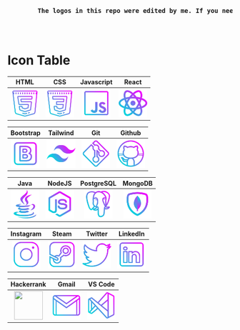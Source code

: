 
<pre>
    <strong>
        The logos in this repo were edited by me. If you need, you are safe to use them.
    <strong>
</pre>

<br>

# **Icon Table**

| HTML | CSS | Javascript | React | 
| :----: | :----: | :----: | :----: | 
| <img src="./logos/html.png" width="64" height="64"> | <img src="./logos/css.png" width="64" height="64"> | <img src="./logos/javascript.png" width="64" height="64"> | <img src="./logos/react.png" width="64" height="64"> |

| Bootstrap | Tailwind | Git | Github |
| :----: | :----: | :----: | :----: | 
| <img src="./logos/bootstrap.png" width="64" height="64"> | <img src="./logos/tailwind.png" width="64" height="64"> | <img src="./logos/git.png" width="64" height="64"> | <img src="./logos/github.png" width="64" height="64"> |

| Java | NodeJS | PostgreSQL | MongoDB | 
| :----: | :----: | :----: | :----: | 
| <img src="./logos/java.png" width="64" height="64"> | <img src="./logos/nodejs.png" width="64" height="64"> | <img src="./logos/postgresql.png" width="64" height="64"> | <img src="./logos/mongodb.png" width="64" height="64"> |

| Instagram | Steam | Twitter | LinkedIn | 
| :----: | :----: | :----: | :----: | 
| <img src="./logos/instagram.png" width="64" height="64"> | <img src="./logos/steam.png" width="64" height="64"> | <img src="./logos/twitter.png" width="64" height="64"> | <img src="./logos/linkedin.png" width="64" height="64"> |

| Hackerrank | Gmail | VS Code | 
| :----: | :----: | :----: | 
| <img src="./logos/hackerrank.png" width="64" height="64"> | <img src="./logos/gmail.png" width="64" height="64"> | <img src="./logos/vscode.png" width="64" height="64"> |

